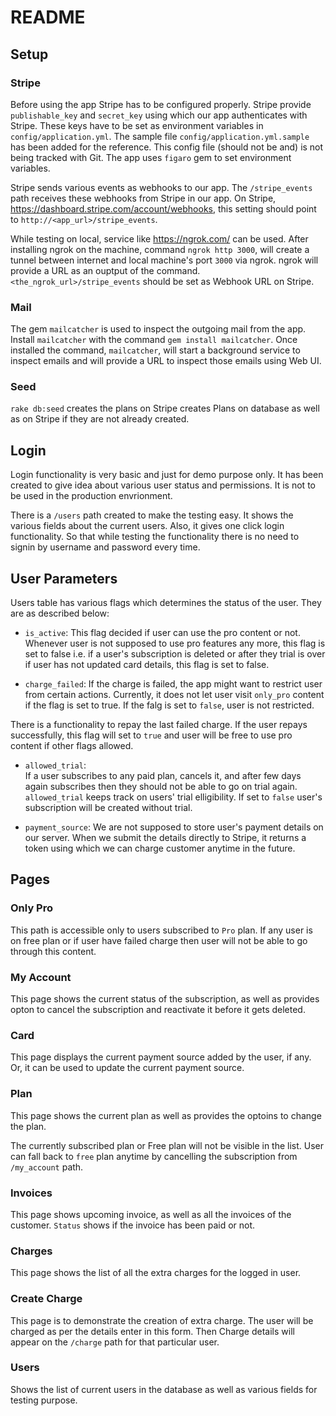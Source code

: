 # README

## Setup

### Stripe

Before using the app Stripe has to be configured properly. Stripe provide `publishable_key` and `secret_key` using which our app authenticates with Stripe. These keys have to be set as environment variables in `config/application.yml`. The sample file `config/application.yml.sample` has been added for the reference. This config file (should not be and) is not being tracked with Git. The app uses `figaro` gem to set environment variables.

Stripe sends various events as webhooks to our app. The `/stripe_events` path receives these webhooks from Stripe in our app. On Stripe, <https://dashboard.stripe.com/account/webhooks>, this setting should point to `http://<app_url>/stripe_events`.

While testing on local, service like <https://ngrok.com/> can be used. After installing ngrok on the machine, command `ngrok http 3000`, will create a tunnel between internet and local machine's port `3000` via ngrok. ngrok will provide a URL as an ouptput of the command. `<the_ngrok_url>/stripe_events` should be set as Webhook URL on Stripe.

### Mail

The gem `mailcatcher` is used to inspect the outgoing mail from the app. Install `mailcatcher` with the command `gem install mailcatcher`. Once installed the command, `mailcatcher`, will start a background service to inspect emails and will provide a URL to inspect those emails using Web UI.

### Seed

`rake db:seed` creates the plans on Stripe creates Plans on database as well as on Stripe if they are not already created.

## Login

Login functionality is very basic and just for demo purpose only. It has been created to give idea about various user status and permissions. It is not to be used in the production envrionment.

There is a `/users` path created to make the testing easy. It shows the various fields about the current users. Also, it gives one click login functionality. So that while testing the functionality there is no need to signin by username and password every time.

## User Parameters

Users table has various flags which determines the status of the user. They are as described below:

 - `is_active`:
This flag decided if user can use the pro content or not. Whenever user is not supposed to use pro features any more, this flag is set to false i.e. if a user's subscription is deleted or after they trial is over if user has not updated card details, this flag is set to false.

 - `charge_failed`:
If the charge is failed, the app might want to restrict user from certain actions. Currently, it does not let user visit `only_pro` content if the flag is set to true. If the falg is set to `false`, user is not restricted.

There is a functionality to repay the last failed charge. If the user repays successfully, this flag will set to `true` and user will be free to use pro content if other flags allowed.

 - `allowed_trial`:  
If a user subscribes to any paid plan, cancels it, and after few days again subscribes then they should not be able to go on trial again. `allowed_trial` keeps track on users' trial elligibility. If set to `false` user's subscription will be created without trial.

 - `payment_source`:
We are not supposed to store user's payment details on our server. When we submit the details directly to Stripe, it returns a token using which we can charge customer anytime in the future.

## Pages

### Only Pro

This path is accessible only to users subscribed to `Pro` plan. If any user is on free plan or if user have failed charge then user will not be able to go through this content.

### My Account

This page shows the current status of the subscription, as well as provides opton to cancel the subscription and reactivate it before it gets deleted.

### Card

This page displays the current payment source added by the user, if any. Or, it can be used to update the current payment source.

### Plan

This page shows the current plan as well as provides the optoins to change the plan.

The currently subscribed plan or Free plan will not be visible in the list.
User can fall back to `free` plan anytime by cancelling the subscription from `/my_account` path.

### Invoices

This page shows upcoming invoice, as well as all the invoices of the customer. `Status` shows if the invoice has been paid or not.

### Charges

This page shows the list of all the extra charges for the logged in user.

### Create Charge

This page is to demonstrate the creation of extra charge. The user will be charged as per the details enter in this form. Then Charge details will appear on the `/charge` path for that particular user. 

### Users

Shows the list of current users in the database as well as various fields for testing purpose.
